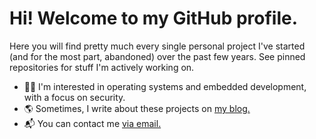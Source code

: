 # Hi! Welcome to my GitHub profile.
Here you will find pretty much every single personal project I've started (and for the most part, abandoned) over the past few years. See pinned repositories for stuff I'm actively working on.

- 🧑‍💻 I'm interested in operating systems and embedded development, with a focus on security.
- 🌎 Sometimes, I write about these projects on [my blog.](https://blraaz.me)
- 📬 You can contact me [via email.](mailto:tristan@tseifert.me)

